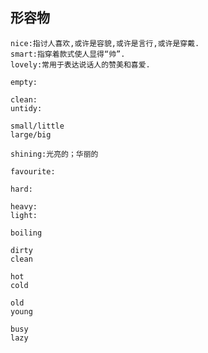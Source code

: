 ## 形容物
	nice:指讨人喜欢,或许是容貌,或许是言行,或许是穿戴.
	smart:指穿着款式使人显得“帅”.
	lovely:常用于表达说话人的赞美和喜爱.

	empty:

	clean:
	untidy:

	small/little
	large/big

	shining:光亮的；华丽的

	favourite:

	hard:

	heavy:
	light:

	boiling

	dirty
	clean

	hot
	cold

	old
	young
	
	busy
	lazy